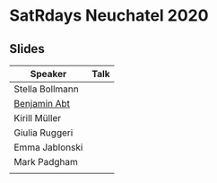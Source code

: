 # SatRdays Neuchatel 2020

## Slides

|Speaker   | Talk  |
|---|---|
| Stella Bollmann  |   |
| [Benjamin Abt](https://drive.google.com/file/d/1UmiW8zsVFg6SY9rwAg7Hd0CefS0EClKC/view?usp=sharing)  |   |
| Kirill Müller |   |
| Giulia Ruggeri  |   |
| Emma Jablonski  |   |
| Mark Padgham  |   |
|   |   |
